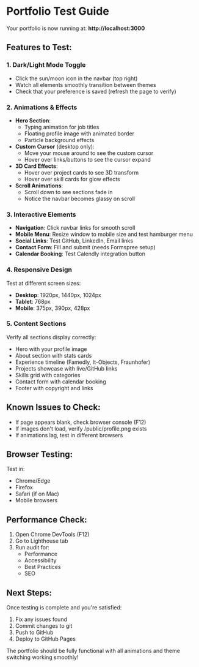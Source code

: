 # Portfolio Test Guide

Your portfolio is now running at: **http://localhost:3000**

## Features to Test:

### 1. Dark/Light Mode Toggle
- Click the sun/moon icon in the navbar (top right)
- Watch all elements smoothly transition between themes
- Check that your preference is saved (refresh the page to verify)

### 2. Animations & Effects
- **Hero Section**: 
  - Typing animation for job titles
  - Floating profile image with animated border
  - Particle background effects
- **Custom Cursor** (desktop only):
  - Move your mouse around to see the custom cursor
  - Hover over links/buttons to see the cursor expand
- **3D Card Effects**:
  - Hover over project cards to see 3D transform
  - Hover over skill cards for glow effects
- **Scroll Animations**:
  - Scroll down to see sections fade in
  - Notice the navbar becomes glassy on scroll

### 3. Interactive Elements
- **Navigation**: Click navbar links for smooth scroll
- **Mobile Menu**: Resize window to mobile size and test hamburger menu
- **Social Links**: Test GitHub, LinkedIn, Email links
- **Contact Form**: Fill and submit (needs Formspree setup)
- **Calendar Booking**: Test Calendly integration button

### 4. Responsive Design
Test at different screen sizes:
- **Desktop**: 1920px, 1440px, 1024px
- **Tablet**: 768px
- **Mobile**: 375px, 390px, 428px

### 5. Content Sections
Verify all sections display correctly:
- Hero with your profile image
- About section with stats cards
- Experience timeline (Famedly, It-Objects, Fraunhofer)
- Projects showcase with live/GitHub links
- Skills grid with categories
- Contact form with calendar booking
- Footer with copyright and links

## Known Issues to Check:
- If page appears blank, check browser console (F12)
- If images don't load, verify /public/profile.png exists
- If animations lag, test in different browsers

## Browser Testing:
Test in:
- Chrome/Edge
- Firefox
- Safari (if on Mac)
- Mobile browsers

## Performance Check:
1. Open Chrome DevTools (F12)
2. Go to Lighthouse tab
3. Run audit for:
   - Performance
   - Accessibility
   - Best Practices
   - SEO

## Next Steps:
Once testing is complete and you're satisfied:
1. Fix any issues found
2. Commit changes to git
3. Push to GitHub
4. Deploy to GitHub Pages

The portfolio should be fully functional with all animations and theme switching working smoothly!